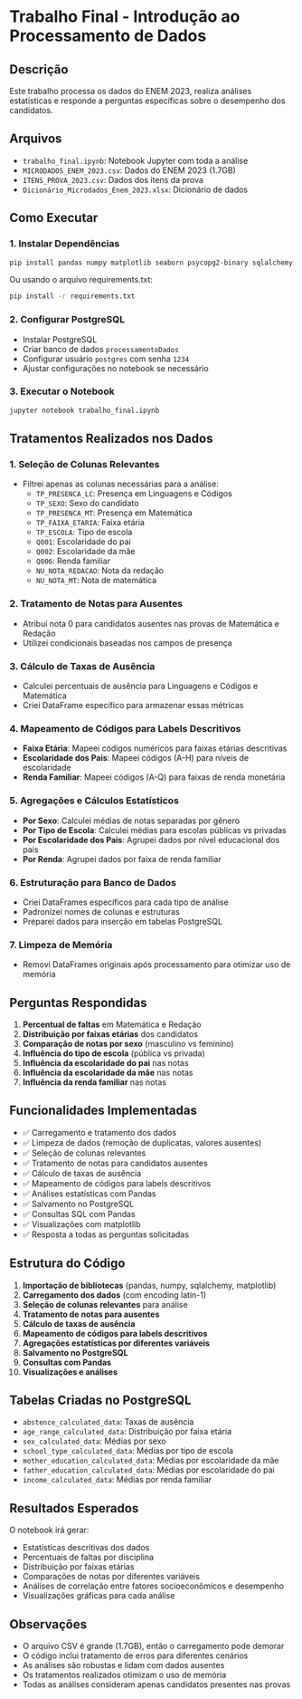 # Trabalho Final - Introdução ao Processamento de Dados

## Descrição
Este trabalho processa os dados do ENEM 2023, realiza análises estatísticas e responde a perguntas específicas sobre o desempenho dos candidatos.

## Arquivos
- `trabalho_final.ipynb`: Notebook Jupyter com toda a análise
- `MICRODADOS_ENEM_2023.csv`: Dados do ENEM 2023 (1.7GB)
- `ITENS_PROVA_2023.csv`: Dados dos itens da prova
- `Dicionário_Microdados_Enem_2023.xlsx`: Dicionário de dados

## Como Executar

### 1. Instalar Dependências
```bash
pip install pandas numpy matplotlib seaborn psycopg2-binary sqlalchemy python-dotenv
```

Ou usando o arquivo requirements.txt:
```bash
pip install -r requirements.txt
```

### 2. Configurar PostgreSQL
- Instalar PostgreSQL
- Criar banco de dados `processamentoDados`
- Configurar usuário `postgres` com senha `1234`
- Ajustar configurações no notebook se necessário

### 3. Executar o Notebook
```bash
jupyter notebook trabalho_final.ipynb
```

## Tratamentos Realizados nos Dados

### 1. **Seleção de Colunas Relevantes**
- Filtrei apenas as colunas necessárias para a análise:
  - `TP_PRESENCA_LC`: Presença em Linguagens e Códigos
  - `TP_SEXO`: Sexo do candidato
  - `TP_PRESENCA_MT`: Presença em Matemática
  - `TP_FAIXA_ETARIA`: Faixa etária
  - `TP_ESCOLA`: Tipo de escola
  - `Q001`: Escolaridade do pai
  - `Q002`: Escolaridade da mãe
  - `Q006`: Renda familiar
  - `NU_NOTA_REDACAO`: Nota da redação
  - `NU_NOTA_MT`: Nota de matemática

### 2. **Tratamento de Notas para Ausentes**
- Atribuí nota 0 para candidatos ausentes nas provas de Matemática e Redação
- Utilizei condicionais baseadas nos campos de presença

### 3. **Cálculo de Taxas de Ausência**
- Calculei percentuais de ausência para Linguagens e Códigos e Matemática
- Criei DataFrame específico para armazenar essas métricas

### 4. **Mapeamento de Códigos para Labels Descritivos**
- **Faixa Etária**: Mapeei códigos numéricos para faixas etárias descritivas
- **Escolaridade dos Pais**: Mapeei códigos (A-H) para níveis de escolaridade
- **Renda Familiar**: Mapeei códigos (A-Q) para faixas de renda monetária

### 5. **Agregações e Cálculos Estatísticos**
- **Por Sexo**: Calculei médias de notas separadas por gênero
- **Por Tipo de Escola**: Calculei médias para escolas públicas vs privadas
- **Por Escolaridade dos Pais**: Agrupei dados por nível educacional dos pais
- **Por Renda**: Agrupei dados por faixa de renda familiar

### 6. **Estruturação para Banco de Dados**
- Criei DataFrames específicos para cada tipo de análise
- Padronizei nomes de colunas e estruturas
- Preparei dados para inserção em tabelas PostgreSQL

### 7. **Limpeza de Memória**
- Removi DataFrames originais após processamento para otimizar uso de memória

## Perguntas Respondidas

1. **Percentual de faltas** em Matemática e Redação
2. **Distribuição por faixas etárias** dos candidatos
3. **Comparação de notas por sexo** (masculino vs feminino)
4. **Influência do tipo de escola** (pública vs privada)
5. **Influência da escolaridade do pai** nas notas
6. **Influência da escolaridade da mãe** nas notas
7. **Influência da renda familiar** nas notas

## Funcionalidades Implementadas

- ✅ Carregamento e tratamento dos dados
- ✅ Limpeza de dados (remoção de duplicatas, valores ausentes)
- ✅ Seleção de colunas relevantes
- ✅ Tratamento de notas para candidatos ausentes
- ✅ Cálculo de taxas de ausência
- ✅ Mapeamento de códigos para labels descritivos
- ✅ Análises estatísticas com Pandas
- ✅ Salvamento no PostgreSQL
- ✅ Consultas SQL com Pandas
- ✅ Visualizações com matplotlib
- ✅ Resposta a todas as perguntas solicitadas

## Estrutura do Código

1. **Importação de bibliotecas** (pandas, numpy, sqlalchemy, matplotlib)
2. **Carregamento dos dados** (com encoding latin-1)
3. **Seleção de colunas relevantes** para análise
4. **Tratamento de notas para ausentes**
5. **Cálculo de taxas de ausência**
6. **Mapeamento de códigos para labels descritivos**
7. **Agregações estatísticas por diferentes variáveis**
8. **Salvamento no PostgreSQL**
9. **Consultas com Pandas**
10. **Visualizações e análises**

## Tabelas Criadas no PostgreSQL

- `abstence_calculated_data`: Taxas de ausência
- `age_range_calculated_data`: Distribuição por faixa etária
- `sex_calculated_data`: Médias por sexo
- `school_type_calculated_data`: Médias por tipo de escola
- `mother_education_calculated_data`: Médias por escolaridade da mãe
- `father_education_calculated_data`: Médias por escolaridade do pai
- `income_calculated_data`: Médias por renda familiar

## Resultados Esperados

O notebook irá gerar:
- Estatísticas descritivas dos dados
- Percentuais de faltas por disciplina
- Distribuição por faixas etárias
- Comparações de notas por diferentes variáveis
- Análises de correlação entre fatores socioeconômicos e desempenho
- Visualizações gráficas para cada análise

## Observações

- O arquivo CSV é grande (1.7GB), então o carregamento pode demorar
- O código inclui tratamento de erros para diferentes cenários
- As análises são robustas e lidam com dados ausentes
- Os tratamentos realizados otimizam o uso de memória
- Todas as análises consideram apenas candidatos presentes nas provas 
